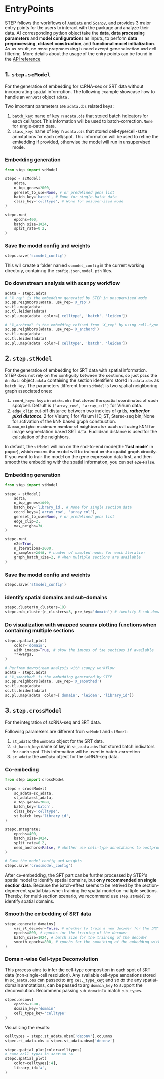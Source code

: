 # EntryPoints

STEP follows the workflows of [`AnnData`](https://anndata.readthedocs.io/en/latest/) and [`Scanpy`](https://scanpy.readthedocs.io/en/stable/), and provides 3 major entry points for the users to interact with the package and analyze their data. All corresponding python object take the **data**, **data processing parameters** and **model configurations** as inputs, to perform **data preprocessing**, **dataset construction**, and **functional model initialization**. 
As as result, no more preprocessing is need except gene selection and cell filtering.
More details about the usage of the entry points can be found in the [API reference](https://sggb0nd.github.io/step/autoapi/index.html#api-reference).

## 1. `step.scModel`
For the generation of embedding for scRNA-seq or SRT data without incorporating spatial information. The following example showcase how to handle an `AnnData` object `adata.`

Two important parameters are `adata.obs` related keys:
1. `batch_key`: name of key in `adata.obs` that stored batch indicators for each cell/spot. This information will be used to batch-correction. `None` for single-batch data.
2. `class_key`: name of key in `adata.obs` that stored cell-type/cell-state annotations for each cell/spot. This information will be used to refine the embedding if provided, otherwise the model will run in unsupervised mode.

### Embedding generation

```python
from step import scModel

stepc = scModel(
    adata, 
    n_top_genes=2000,
    geneset_to_use=None, # or predefined gene list 
    batch_key='batch', # None for single-batch data
    class_key='celltype', # None for unsupervised mode
)

stepc.run(
    epochs=400,
    batch_size=1024,
    split_rate=0.2,
)
```

### Save the model config and weights
```python
stepc.save('scmodel_config')
```
This will create a folder named `scmodel_config` in the current working directory, containing the `config.json`, `model.pth` files.

### Do downstream analysis with scanpy workflow
```python
adata = stepc.adata
# 'X_rep' is the embedding generated by STEP in unsupervised mode
sc.pp.neighbors(adata, use_rep='X_rep')
sc.tl.umap(adata)
sc.tl.leiden(adata)
sc.pl.umap(adata, color=['celltype', 'batch', 'leiden'])

# 'X_anchrod' is the embedding refined from 'X_rep' by using cell-type annotations
sc.pp.neighbors(adata, use_rep='X_anchord')
sc.tl.umap(adata)
sc.tl.leiden(adata)
sc.pl.umap(adata, color=['celltype', 'batch', 'leiden'])
```

## 2. `step.stModel`
For the generation of embedding for SRT data with spatial information. STEP does not rely on the contiguity between the sections, so just pass the `AnnData` object `adata` containing the section identifiers stored in `adata.obs` as `batch_key`.
The parameters different from `scModel` is two spatial neighboring graph associated ones:
1. `coord_keys`: keys in `adata.obs` that stored the spatial coordinates of each spot/cell. Default is `('array_row', 'array_col')` for Visium data.
2. `edge_clip`: cut-off distance between two indicies of grids, ***rather for pixel distance***. 2 for Visium; 1 for Visium HD, ST, Stereo-seq bin; None for activation of the kNN based graph construction.
3. `max_neighs`: maximum number of neighbors for each cell using kNN for image segmentation based SRT data. Euclidean distance is used for the calculation of the neighbors.

In default, the `stModel` will run on the end-to-end mode(the '**fast mode**' in paper), which means the model will be trained on the spatial graph directly. If you want to train the model on the gene expression data first, and then smooth the embedding with the spatial information, you can set `e2e=False`.

### Embedding generation
```python
from step import stModel

stepc = stModel(
    adata, 
    n_top_genes=2000,
    batch_key='library_id', # None for single section data
    coord_keys=('array_row', 'array_col'),
    geneset_to_use=None, # or predefined gene list
    edge_clip=2,
    max_neighs=30,
)

stepc.run(
    e2e=True,
    n_iterations=2000,
    n_samples=2048, # number of sampled nodes for each iteration
    graph_batch_size=2, # when multiple sections are available
)
```

### Save the model config and weights
```python
stepc.save('stmodel_config')
```

### identify spatial domains and sub-domains
```python
stepc.cluster(n_clusters=10)
stepc.sub_cluster(n_clusters=3, pre_key='domain') # identify 3 sub-domains for each identified domains
```

### Do visualization with wrapped scanpy plotting functions when containing multiple sections
```python
stepc.spatial_plot(
    color='domain',
    with_images=True, # show the images of the sections if available
    **kwargs,
)

# Perfrom downstream analysis with scanpy workflow
adata = stepc.adata
# 'X_smoothed' is the embedding generated by STEP
sc.pp.neighbors(adata, use_rep='X_smoothed')
sc.tl.umap(adata)
sc.tl.leiden(adata)
sc.pl.umap(adata, color=['domain', 'leiden', 'library_id'])
```

## 3. `step.crossModel`
For the integration of scRNA-seq and SRT data.

Following parameters are different from `scModel` and `stModel`:
1. `st_adata`: the `AnnData` object for the SRT data.
2. `st_batch_key`: name of key in `st_adata.obs` that stored batch indicators for each spot. This information will be used to batch-correction.
3. `sc_adata`: the `AnnData` object for the scRNA-seq data.

### Co-embeding
```python
from step import crossModel

stepc = crossModel(
    sc_adata=sc_adata,
    st_adata=st_adata,
    n_top_genes=2000,
    batch_key='batch',
    class_key='celltype',
    st_batch_key='library_id',
)

stepc.integrate(
    epochs=400,
    batch_size=1024,
    split_rate=0.2,
    need_anchors=False, # whether use cell-type annotations to postprocess the co-embedding
)

# Save the model config and weights
stepc.save('crossmodel_config')
```

After co-embedding, the SRT part can be further processed by STEP's spatial model to identify spatial domains, but **only recommended on single section data**. Because the batch-effect seems to be retrived by the section-depnenent spatial bias when training the spatial model on multiple sections. Thereby, for multi-section scenario, we recommend use `step.stModel` to identify spatial domains.

### Smooth the embedding of SRT data
```python
stepc.generate_domains(
    use_st_decoder=False, # whether to train a new decoder for the SRT data
    epochs=800, # epochs for the training of the decoder
    batch_size=1024, # batch size for the training of the decoder
    smooth_epochs=800, # epochs for the smoothing of the embedding with training a spaital model
)
```

### Domain-wise Cell-type Deconvolution
This process aims to infer the cell-type composition in each spot of SRT data (non-single-cell resolution). Any available cell-type annoations stored in `sc_adata.obs` can passed to arg `cell_type_key`; and so do the any spatial-domain annotations, can be passed to arg `domain_key` to support the deconvolution. Recommend passing `sub_domain` to match `sub_types`.
```python
stpec.deconv(
    epochs=1500,
    domain_key='domain'
    cell_type_key='celltype'
)
```
Visualizing the results:
```python
celltypes = stepc.st_adata.obsm['deconv'].columns
stpec.st_adata.obs = stpec.st_adata.obsm['deconv']

stepc.spatial_plot(color=celltypes)
# some cell-types in section 'A' 
stepc.spatial_plot(
    color=celltypes[:4],
    library_id='A',
)
```
